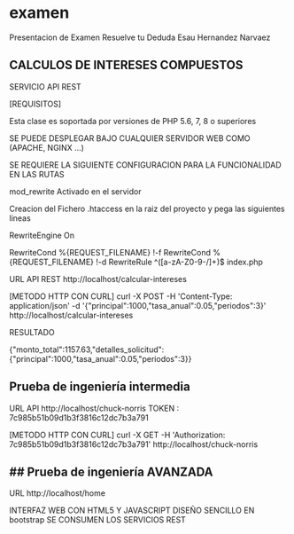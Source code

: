 # examen
Presentacion de Examen Resuelve tu Deduda  Esau Hernandez Narvaez


## CALCULOS DE INTERESES COMPUESTOS 

SERVICIO API REST 

[REQUISITOS]

Esta clase es soportada por versiones de PHP 5.6, 7, 8 o superiores

SE PUEDE DESPLEGAR BAJO CUALQUIER SERVIDOR WEB COMO (APACHE, NGINX ...)

SE REQUIERE LA SIGUIENTE CONFIGURACION PARA LA FUNCIONALIDAD EN LAS RUTAS

mod_rewrite Activado en el servidor

Creacion del Fichero .htaccess en la raiz del proyecto y pega las siguientes lineas

RewriteEngine On

RewriteCond %{REQUEST_FILENAME} !-f
RewriteCond %{REQUEST_FILENAME} !-d
RewriteRule ^([a-zA-Z0-9-/]+)$ index.php

URL API REST
http://localhost/calcular-intereses

[METODO HTTP CON CURL]
curl -X POST -H 'Content-Type: application/json' -d '{"principal":1000,"tasa_anual":0.05,"periodos":3}' http://localhost/calcular-intereses

RESULTADO

{"monto_total":1157.63,"detalles_solicitud":{"principal":1000,"tasa_anual":0.05,"periodos":3}}

## Prueba de ingeniería intermedia

URL API
http://localhost/chuck-norris
TOKEN : 7c985b51b09d1b3f3816c12dc7b3a791

[METODO HTTP CON CURL]
curl -X GET -H 'Authorization: 7c985b51b09d1b3f3816c12dc7b3a791'  http://localhost/chuck-norris


## ## Prueba de ingeniería AVANZADA
URL
http://localhost/home

INTERFAZ WEB CON HTML5 Y JAVASCRIPT DISEÑO SENCILLO EN bootstrap SE CONSUMEN LOS SERVICIOS REST




